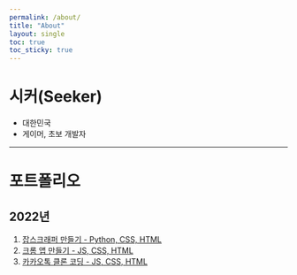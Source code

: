 ```yaml
---
permalink: /about/
title: "About"
layout: single
toc: true
toc_sticky: true
---
```


# 시커(Seeker)

- 대한민국
- 게이머, 초보 개발자

---

# 포트폴리오

## 2022년

1. [잡스크래퍼 만들기 - Python, CSS, HTML](#)
2. [크롬 앱 만들기 - JS, CSS, HTML](#)
3. [카카오톡 클론 코딩 - JS, CSS, HTML](#)
